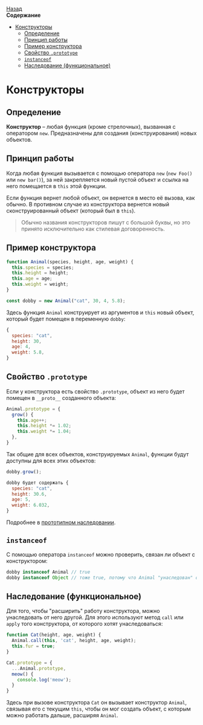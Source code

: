 <!-- START doctoc generated TOC please keep comment here to allow auto update -->
<!-- DON'T EDIT THIS SECTION, INSTEAD RE-RUN doctoc TO UPDATE -->
[Назад](README.md)<br />**Содержание**

- [Конструкторы](#%D0%BA%D0%BE%D0%BD%D1%81%D1%82%D1%80%D1%83%D0%BA%D1%82%D0%BE%D1%80%D1%8B)
  - [Определение](#%D0%BE%D0%BF%D1%80%D0%B5%D0%B4%D0%B5%D0%BB%D0%B5%D0%BD%D0%B8%D0%B5)
  - [Принцип работы](#%D0%BF%D1%80%D0%B8%D0%BD%D1%86%D0%B8%D0%BF-%D1%80%D0%B0%D0%B1%D0%BE%D1%82%D1%8B)
  - [Пример конструктора](#%D0%BF%D1%80%D0%B8%D0%BC%D0%B5%D1%80-%D0%BA%D0%BE%D0%BD%D1%81%D1%82%D1%80%D1%83%D0%BA%D1%82%D0%BE%D1%80%D0%B0)
  - [Свойство `.prototype`](#%D1%81%D0%B2%D0%BE%D0%B9%D1%81%D1%82%D0%B2%D0%BE-prototype)
  - [`instanceof`](#instanceof)
  - [Наследование (функциональное)](#%D0%BD%D0%B0%D1%81%D0%BB%D0%B5%D0%B4%D0%BE%D0%B2%D0%B0%D0%BD%D0%B8%D0%B5-%D1%84%D1%83%D0%BD%D0%BA%D1%86%D0%B8%D0%BE%D0%BD%D0%B0%D0%BB%D1%8C%D0%BD%D0%BE%D0%B5)

<!-- END doctoc generated TOC please keep comment here to allow auto update -->

# Конструкторы

## Определение

**Конструктор** – любая функция (кроме стрелочных), вызванная с  оператором `new`. Предназначены для создания (конструирования) новых объектов. 

## Принцип работы

Когда любая функция вызывается с помощью оператора `new` (`new Foo()` или `new bar()`), за ней закрепляется новый пустой объект и ссылка на него помещается в `this` этой функции. 

Если функция вернет любой объект, он вернется в место её вызова, как обычно. В противном случае из конструктора вернется новый сконструированный объект (который был в `this`). 

> Обычно названия конструкторов пишут с большой буквы, но это принято исключительно как стилевая договоренность. 

## Пример конструктора

```javascript
function Animal(species, height, age, weight) {
  this.species = species;
  this.height = height;
  this.age = age;
  this.weight = weight;
}

const dobby = new Animal("cat", 30, 4, 5.8);
```

Здесь функция `Animal` конструирует из аргументов и `this` новый объект, который будет помещен в переменную `dobby`:

```javascript
{
  species: "cat",
  height: 30,
  age: 4,
  weight: 5.8,
}
```

## Свойство `.prototype`

Если у конструктора есть свойство `.prototype`, объект из него будет помещен в `__proto__` созданного объекта:

```javascript
Animal.prototype = {
  grow() {
    this.age++;
    this.height *= 1.02;
    this.weight *= 1.04;
  },
}
```

Так общие для всех объектов, конструируемых `Animal`, функции будут доступны для всех этих объектов:

```javascript
dobby.grow();
```

```javascript
dobby будет содержать {
  species: "cat",
  height: 30.6,
  age: 5,
  weight: 6.032,
}
```

Подробнее в [прототипном наследовании](prototype.md).

## `instanceof`

С помощью оператора `instanceof` можно проверить, связан ли объект с конструктором:

```javascript
dobby instanceof Animal // true
dobby instanceof Object // тоже true, потому что Animal "унаследован" от Object
```

## Наследование (функциональное)

Для того, чтобы "расширить" работу конструктора, можно унаследовать от него другой. Для этого используют метод `call` или `apply` того конструктора, от которого хотят унаследоваться:

```javascript
function Cat(height, age, weight) {
  Animal.call(this, 'cat', height, age, weight);
  this.fur = true;
}

Cat.prototype = {
  ...Animal.prototype,
  meow() {
    console.log('meow');
  }
}
```

Здесь при вызове конструктора `Cat` он вызывает конструктор `Animal`, связывая его с текущим `this`, чтобы он мог создать объект, с которым можно работать дальше, расширяя `Animal`.

